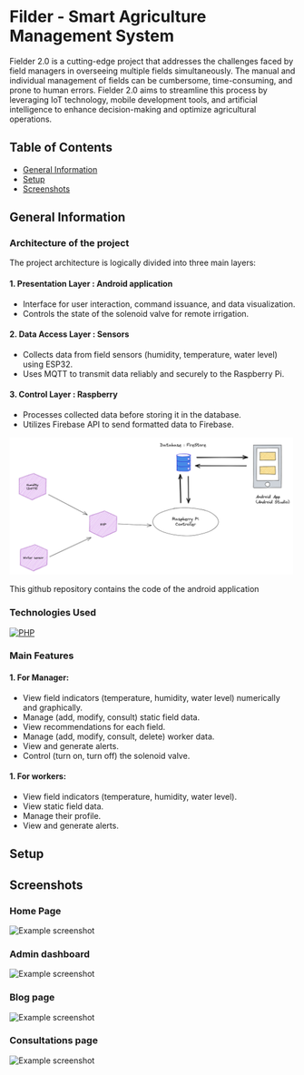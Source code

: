 # Filder - Smart Agriculture Management System
Fielder 2.0 is a cutting-edge project that addresses the challenges faced by field managers in overseeing multiple fields simultaneously. The manual and individual management of fields can be cumbersome, time-consuming, and prone to human errors. Fielder 2.0 aims to streamline this process by leveraging IoT technology, mobile development tools, and artificial intelligence to enhance decision-making and optimize agricultural operations.

## Table of Contents
* [General Information](#general-information)
* [Setup](#setup)
* [Screenshots](#screenshots)


## General Information
### Architecture of the project
The project architecture is logically divided into three main layers:
#### 1. Presentation Layer : Android application
- Interface for user interaction, command issuance, and data visualization.
- Controls the state of the solenoid valve for remote irrigation.
#### 2. Data Access Layer : Sensors
- Collects data from field sensors (humidity, temperature, water level) using ESP32.
- Uses MQTT to transmit data reliably and securely to the Raspberry Pi.
#### 3. Control Layer : Raspberry
- Processes collected data before storing it in the database.
- Utilizes Firebase API to send formatted data to Firebase.

<img src="Screenshots/arch.png" width="500px">

This github repository contains the code of the android application

### Technologies Used
[![PHP](https://skillicons.dev/icons?i=androidstudio,firebase)](https://skillicons.dev)

### Main Features
#### 1. For Manager:
- View field indicators (temperature, humidity, water level) numerically and graphically.
- Manage (add, modify, consult) static field data.
- View recommendations for each field.
- Manage (add, modify, consult, delete) worker data.
- View and generate alerts.
- Control (turn on, turn off) the solenoid valve.
#### 1. For workers:
- View field indicators (temperature, humidity, water level).
- View static field data.
- Manage their profile.
- View and generate alerts.


## Setup

## Screenshots
### Home Page
![Example screenshot](Screenshots/home.png)
### Admin dashboard 
![Example screenshot](Screenshots/Dashboard.png)
### Blog page
![Example screenshot](Screenshots/Blog.png)
### Consultations page
![Example screenshot](Screenshots/consultations.png)
